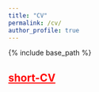 ```yaml
---
title: "CV"
permalink: /cv/
author_profile: true
---
```


{% include base_path %}

## <a href="https://github.com/jasonwu0731/jasonwu0731.github.io/blob/master/files/shortcv-jasonwu.pdf" target="_blank" style="color: #ff0000;">short-CV</a>  